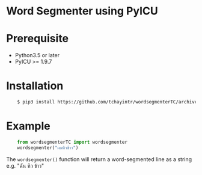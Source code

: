# Word Segmenter using PyICU

# Prerequisite
 - Python3.5 or later
 - PyICU >= 1.9.7

# Installation
```bash
    $ pip3 install https://github.com/tchayintr/wordsegmenterTC/archive/master.zip
```
# Example
```python
    from wordsegmenterTC import wordsegmenter
    wordsegmenter("ผมหิวข้าว")
```

The `wordsegmenter()` function will return a word-segmented line as a string e.g. "ฉัน หิว ข้าว"